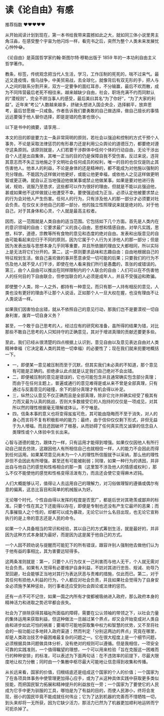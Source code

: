 # 读《论自由》有感


推荐指数 ❤️❤️❤️❤️❤️

从开始阅读计划到现在，第一本书给我带来震撼如此之大，就如同三体小说里男主角汪淼，在感受整个宇宙为他闪烁一样，看完书之后，突然为整个人类未来发展忧心忡忡😂。	

《论自由》是英国哲学家约翰·斯图尔特·穆勒出版于 1859 年的一本功利自由主义哲学著作。

教条，标签，传统观念把当代人生活，学习，工作压制的死死的，喘不过来气。最近又逢疫情，俄乌战争，中美贸易战，去全球化，就像背后有双无形的手，把人与人之间的联系分割开来，双方一定要争的面红耳赤，不分输赢，最后不欢而散，成为不同阵营最后老死不相往来。越来越缺少自由，社会，职场充满不约而同默认的“潜规则”，完全不顾当事人的感受，最后美曰其名“为了你好”，“为了大家的利益”。近年来“考公”人数越来越多，挤破头想进入国企央企，选择躺平，放弃思考，最后甘愿做一只咸鱼。作者告诉我们要勇敢的自己做选择，做自己擅长的事情远远要强于他人替你选择，即是是错的危害也很小。

以下是书中的摘要，请享用...

本文的目的即是要力主一条非常简明的原则，若社会以强迫和控制的方式干预个人事务，不论是采取法律惩罚的有形暴力还是利用公众舆论的道德压力，都要绝对遵守这条原则。该原则就是，人们若要干涉群体中任何个体的行动自由，无论干涉出自个人还是出自集体，其唯一正当的目的仍是保障自我不受伤害。反过来说，违背其意志而不失正当地施之于文明社会任何成员的权利，唯一的目的也仅仅是防止其伤害他人。他本人的利益，不论是身体的还是精神的，都不能成为对他施以强制的充分理由。不能因为这样做对他更好，或能让他更幸福，或依他人之见这样做更明智或更正确，就自认正当地强迫他做某事或禁止他做某事。如果是要对他进行告诫，规劝，说服乃至恳求，这些都可以作为很好的理由，但就是不能以此强迫他，甚或如果他不这样做就让他遭受不幸。要使强迫成为正当，必须认定他被要求禁止的行为会对他人产生伤害。任何人的行为，只有涉及他人的那一部分才必须要对社会负责。在仅仅关涉他自己的那一部分，他的独立性照理说来就是绝对的。对于他自己，对于其身体和心灵，个人就是最高主权者。

因而，这一范围就是人类自由的适当范围。它包括如下几个方面。首先是人类内在的意识领域的自由：它要求最广义的良心自由，思想和情感自由，对举凡实践，思想，科学，道德，宗教等所有食物的意见和态度的绝对自由。发表和出版意见的自由可能看起来应归于不同的原则，因为它属于个人行为关涉他人的那一部分；但是因为发表出版与思想本身几乎同等重要，并且所依据的理由又大都相同，所以实际上是无法将它们分开的。第二，这一原则要求品味和志趣自由：自由地根据自己的特征规划生活，做自己喜欢做的事并愿意承受一切可能的后果；只要我们的行为不伤及他人就不受人们干涉，即使在他人看来我们所行是愚蠢的，乖张的或错误的。第三，由个人自由可以推出在同样限制内的个人联合的自由：人们可以在不伤害他人的任何目的下自由联合，但参加联合的人必须是成年人，并且不受强迫和欺骗。

即使整个人类，除一人之外，都持有一种意见，而只有那一人持有相反的意见，人类也没有更好的理由不让那个人说话，正如那个人一旦大权在握，也没有理由不让人类说话一样。

如果我们因害怕会出错，就从不依照自己的意见行动，那我们岂不是要漠视一切自身利害，废弃一切自身义务？

甚至，一个敢于自己思考的人，经过应有的研究和准备，虽所得的结果为错，对比那些不敢自己思考的人只知持守的正确意见，其对于增进真理的贡献还要更多些。

至此，我们已经从很清楚的四点根据上认识到，意见自由以及意见表达自由对人类精神幸福（它决定着人类的其他一切幸福）的必要性了；现在我们就来扼要地概括一下。 

 - 一，即便某一意见被压制而至于沉默，但其实我们未必真的不知道，那个意见有可能是正确的。拒绝承认此点就是认定我们自己绝对不会出错。  
 - 二，即便被压制的意见是错误的，它也可能包含并且通常确实包含部分真理；而由于在任何主题上，普遍或通行的意见难得是或从来不曾是全部真理，只有通过与反面意见的碰撞，余下的部分真理才有机会得以补足。  
 - 三，纵然公认意见不仅正确而且是全部真理，除非它允许并确实经受了极其有力而又最为认真的挑战，否则大多数接受它的人抱持的仅仅是一项成见，对其所以然的理性根据毫无理解或体认。不宁唯是。  
 - 四，信条本事的意义也将变得岌岌可危，其可能由隐晦而不至于消失，对人的身心而言将不复有积极影响的能力：最终，由于信仰仅仅剩下形式，非但无益于为人增福，而且还因破坏了根基，从而妨碍了任何真实而又诚挚的信念自人类理性或个人体验中生长出来。  

心智与道德的能力，跟体力一样，只有运用才能得到增强。如果仅仅因他人有所行动自己就去仿效，这跟因他人有所相信自己也就相信一样，人的能力不会因此而得到任何运用。如果某项意见尚未为一个人的理性所信服就予以采纳，那么他的理性非但不会因此有所增强，甚至还有可能被削弱；同理，如果一种行为的诱因，并非出自与他自己的感觉和性格相合的那一类（这里暂不涉及他人的情感或权利），那么不仅不能使他的感觉和性格变得活泼有力，而且还会使它变得麻木迟钝。

人们大概能够认可，值得让人去运用自己的理解力，对习俗做理智的遵循或偶尔有意的偏离，这总比盲目和简单的机械服从为好。

无论哪个时代，个性自由得以发挥的程度是否宽广，都是后世对其艳羡或鄙弃的标准。只要个性在其之下还能得以存在，即便是专制也还没有产生它最坏的恶果；而凡事摧毁人之个性的，却都可以成为暴政，无论它以什么名目出现，也无论它宣称执行的是上帝的意志还是人民的命令。

如果一个人具备相当的常识和经验，其以自己的方式筹划生活，就是最好的，并非因为这种方式本身就为最好，而是因为这是属于他自己的方式。

一个人因不顾劝说与提醒而可能犯下的所有错误，跟容许别人强制他去做他们认为于他有益的事相比，其为害要远轻得多。

这两条准则就是：第一，只要个人行为仅关一己利害而与他人无干，个人就无需对社会负责。如果有人觉得有必要维护自身利益，不妨对其进行忠告、规诫、劝导乃至回避，社会能够正当地对其行为表达厌恶与责难的措施，仅此而已。第二，对于其任何有损他人利益的行为，个人都应对社会负责，并且如果社会觉得为了自身安全必须施予某种惩处，则行事者还应受到社会舆论或法律的惩罚。

还有一点不可不记住，如果一国之内所有才俊都被吸纳进入政府，那么政府本身的精神活力和进取之势迟早都会丧失。

社会为了排除获得其福祉所面临的障碍，需要在公认领袖的带领之下，以社会力量的集体运用来获取利益，但这种做法一旦越过某个界点，却又会开始变成对人类自由和进步如此可怕的祸害；要竭尽可能地获取集中权力和智慧的优势，又不至将社会的一般功能过多地转入政府渠道；然而判定「分别这两边的界点」究竟在哪里，却是人类政治技艺中最困难最复杂的问题之一。它在很大程度上是一个细节问题，必须根据具体问题做具体分析，没有绝对的规则可以遵循。但是我相信，一项安全可靠的实践准则，一个值得瞩望的理想，一个可以用来检验「旨在克服这一困难而行的种种安排」的标准，可以表述为下面两句话：在不违效率的前提下，尽最大限度地让权力分散；同时由一个集散中枢尽最大可能地让信息得到收集和传播。

从长远来看，国家的价值，归根结底还是组成这个国家的个人的价值；一个国家为了在各项具体事务中使管理更加得心应手，或为了从这种具体实践中获取更多类似技能，而把国民智力拓展和精神提升的利益放在一旁；一个国家为了要使它的人民成为它手中更为驯服的工具，哪怕是为了有益的目的，而使人民渺小，终将会发现，弱小的国民毕竟不能成就任何伟业；它为了达到机器的完善而不惜牺牲一切，到头来却将一无所获，因为它缺少活力，那活力已然为了机器更加顺利地运转而宁可扼杀掉了。

